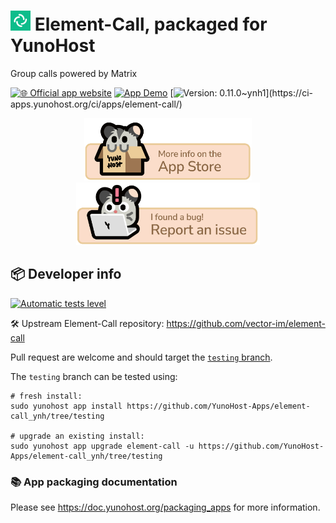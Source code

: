 <!--
N.B.: This README was automatically generated by <https://github.com/YunoHost/apps_tools/blob/main/readme_generator>
It shall NOT be edited by hand.
-->

<h1>
  <img src="https://raw.githubusercontent.com/YunoHost/apps/main/logos/element-call.png" width="32px" alt="Logo of Element-Call">
  Element-Call, packaged for YunoHost
</h1>

Group calls powered by Matrix

[![🌐 Official app website](https://img.shields.io/badge/Official_app_website-darkgreen?style=for-the-badge)](https://call.element.io/)
[![App Demo](https://img.shields.io/badge/App_Demo-blue?style=for-the-badge)](https://call.element.io/)
[![Version: 0.11.0~ynh1](https://img.shields.io/badge/Version-0.11.0~ynh1-rgba(0,150,0,1)?style=for-the-badge)](https://ci-apps.yunohost.org/ci/apps/element-call/)

<div align="center">
<a href="https://apps.yunohost.org/app/element-call"><img height="100px" src="https://github.com/YunoHost/yunohost-artwork/raw/refs/heads/main/badges/neopossum-badges/badge_more_info_on_the_appstore.svg"/></a>
<a href="https://github.com/YunoHost-Apps/element-call_ynh/issues"><img height="100px" src="https://github.com/YunoHost/yunohost-artwork/raw/refs/heads/main/badges/neopossum-badges/badge_report_an_issue.svg"/></a>
</div>

## 📦 Developer info

[![Automatic tests level](https://apps.yunohost.org/badge/cilevel/element-call)](https://ci-apps.yunohost.org/ci/apps/element-call/)

🛠️ Upstream Element-Call repository: <https://github.com/vector-im/element-call>

Pull request are welcome and should target the [`testing` branch](https://github.com/YunoHost-Apps/element-call_ynh/tree/testing).

The `testing` branch can be tested using:
```
# fresh install:
sudo yunohost app install https://github.com/YunoHost-Apps/element-call_ynh/tree/testing

# upgrade an existing install:
sudo yunohost app upgrade element-call -u https://github.com/YunoHost-Apps/element-call_ynh/tree/testing
```

### 📚 App packaging documentation

Please see <https://doc.yunohost.org/packaging_apps> for more information.